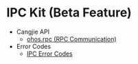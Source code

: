 # IPC Kit (Beta Feature)

- Cangjie API
    - [ohos.rpc (RPC Communication)](cj-apis-rpc.md)
- Error Codes
    - [IPC Error Codes](cj-errorcode-rpc.md)
